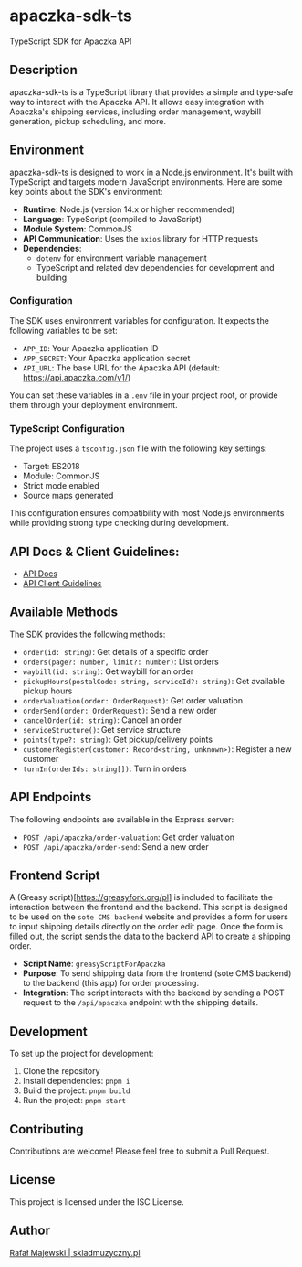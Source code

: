 # apaczka-sdk-ts

TypeScript SDK for Apaczka API

## Description

apaczka-sdk-ts is a TypeScript library that provides a simple and type-safe way to interact with the Apaczka API. It allows easy integration with Apaczka's shipping services, including order management, waybill generation, pickup scheduling, and more.

## Environment

apaczka-sdk-ts is designed to work in a Node.js environment. It's built with TypeScript and targets modern JavaScript environments. Here are some key points about the SDK's environment:

- **Runtime**: Node.js (version 14.x or higher recommended)
- **Language**: TypeScript (compiled to JavaScript)
- **Module System**: CommonJS
- **API Communication**: Uses the `axios` library for HTTP requests
- **Dependencies**:
  - `dotenv` for environment variable management
  - TypeScript and related dev dependencies for development and building

### Configuration

The SDK uses environment variables for configuration. It expects the following variables to be set:

- `APP_ID`: Your Apaczka application ID
- `APP_SECRET`: Your Apaczka application secret
- `API_URL`: The base URL for the Apaczka API (default: https://api.apaczka.com/v1/)

You can set these variables in a `.env` file in your project root, or provide them through your deployment environment.

### TypeScript Configuration

The project uses a `tsconfig.json` file with the following key settings:

- Target: ES2018
- Module: CommonJS
- Strict mode enabled
- Source maps generated

This configuration ensures compatibility with most Node.js environments while providing strong type checking during development.

## API Docs & Client Guidelines:

- [API Docs](https://panel.apaczka.pl/dokumentacja_api_v2.php)
- [API Client Guidelines](https://www.apaczka.pl/app/uploads/2022/12/Zalecenia-dla-klientow-API.pdf)

## Available Methods

The SDK provides the following methods:

- `order(id: string)`: Get details of a specific order
- `orders(page?: number, limit?: number)`: List orders
- `waybill(id: string)`: Get waybill for an order
- `pickupHours(postalCode: string, serviceId?: string)`: Get available pickup hours
- `orderValuation(order: OrderRequest)`: Get order valuation
- `orderSend(order: OrderRequest)`: Send a new order
- `cancelOrder(id: string)`: Cancel an order
- `serviceStructure()`: Get service structure
- `points(type?: string)`: Get pickup/delivery points
- `customerRegister(customer: Record<string, unknown>)`: Register a new customer
- `turnIn(orderIds: string[])`: Turn in orders

## API Endpoints

The following endpoints are available in the Express server:

- `POST /api/apaczka/order-valuation`: Get order valuation
- `POST /api/apaczka/order-send`: Send a new order

## Frontend Script

A (Greasy script)[https://greasyfork.org/pl] is included to facilitate the interaction between the frontend and the backend. This script is designed to be used on the `sote CMS backend` website and provides a form for users to input shipping details directly on the order edit page. Once the form is filled out, the script sends the data to the backend API to create a shipping order.

- **Script Name**: `greasyScriptForApaczka`
- **Purpose**: To send shipping data from the frontend (sote CMS backend) to the backend (this app) for order processing.
- **Integration**: The script interacts with the backend by sending a POST request to the `/api/apaczka` endpoint with the shipping details.

## Development

To set up the project for development:

1. Clone the repository
2. Install dependencies: `pnpm i`
3. Build the project: `pnpm build`
4. Run the project: `pnpm start`

## Contributing

Contributions are welcome! Please feel free to submit a Pull Request.

## License

This project is licensed under the ISC License.

## Author

[Rafał Majewski | skladmuzyczny.pl](https://skladmuzyczny.pl)
